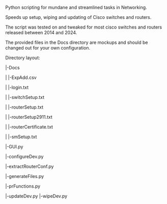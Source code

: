 Python scripting for mundane and streamlined tasks in Networking. 

Speeds up setup, wiping and updating of Cisco switches and routers.


The script was tested on and tweaked for most cisco switches and routers released between 2014 and 2024.

The provided files in the Docs directory are mockups and should be changed out for your own configuration.


Directory layout:

|-Docs

| |-ExpAdd.csv

| |-login.txt

| |-switchSetup.txt

| |-routerSetup.txt

| |-routerSetup2911.txt

| |-routerCertificate.txt

| |-smSetup.txt

|-GUI.py

|-configureDev.py

|-extractRouterConf.py

|-generateFiles.py

|-prFunctions.py

|-updateDev.py
|-wipeDev.py
